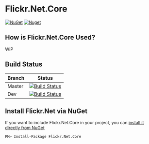 # Flickr.Net.Core

[![NuGet](https://img.shields.io/nuget/v/Flickr.Net.Core.svg?style=flat-square)](https://www.nuget.org/packages/Flickr.Net.Core)
[![Nuget](https://img.shields.io/nuget/dt/Flickr.Net.Core)](https://www.nuget.org/packages/Flickr.Net.Core)

## How is Flickr.Net.Core Used?

WIP

## Build Status

| Branch | Status                                                                                                                                                                                                      |
| ------ | ----------------------------------------------------------------------------------------------------------------------------------------------------------------------------------------------------------- |
| Master | [![Build Status](https://dev.azure.com/gwittr/Flickr.Net/_apis/build/status%2FRELEASE-Pipeline?branchName=master)](https://dev.azure.com/gwittr/Flickr.Net/_build/latest?definitionId=15&branchName=master) |
| Dev    | [![Build Status](https://dev.azure.com/gwittr/Flickr.Net/_apis/build/status%2FCI-Pipeline?branchName=dev)](https://dev.azure.com/gwittr/Flickr.Net/_build/latest?definitionId=14&branchName=dev)            |

## Install Flickr.Net via NuGet

If you want to include Flickr.Net.Core in your project, you can [install it directly from NuGet](https://www.nuget.org/packages/Flickr.Net.Core/)

```
PM> Install-Package Flickr.Net.Core
```
